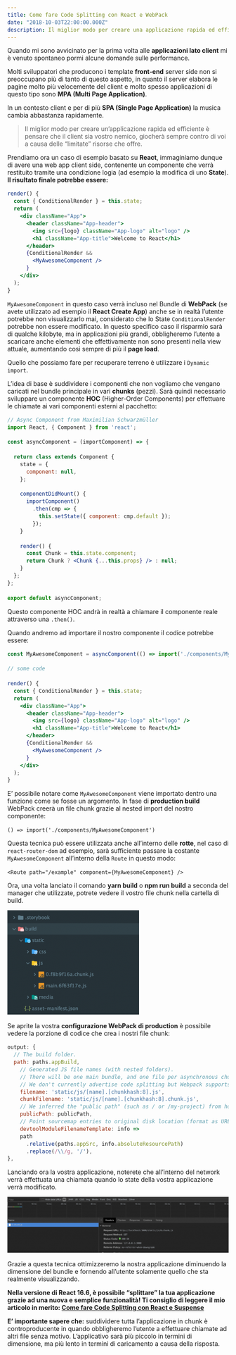 ```yaml
---
title: Come fare Code Splitting con React e WebPack 
date: "2018-10-03T22:00:00.000Z"
description: Il miglior modo per creare una applicazione rapida ed efficiente è pensare che il client è vostro nemico, giocherà sempre contro di voi a causa delle “limitate” risorse che offre.
---
```


Quando mi sono avvicinato per la prima volta alle **applicazioni lato client** mi è venuto spontaneo pormi alcune
domande sulle performance.

Molti sviluppatori che producono i template **front-end** server side non si preoccupano più di tanto di questo aspetto,
in quanto il server elabora le pagine molto più velocemente del client e molto spesso applicazioni di questo tipo
sono **MPA (Multi Page Application)**.

In un contesto client e per di più **SPA (Single Page Application)** la musica cambia abbastanza rapidamente.

> Il miglior modo per creare un’applicazione rapida ed efficiente è pensare che il client sia vostro nemico, giocherà sempre contro di voi a causa delle “limitate” risorse che offre.

Prendiamo ora un caso di esempio basato su **React**, immaginiamo dunque di avere una web app client side, contenente un
componente che verrà restituito tramite una condizione logia (ad esempio la modifica di uno **State**). **Il risultato
finale potrebbe essere:**

```jsx
render() {
  const { ConditionalRender } = this.state;
  return (
    <div className="App">
      <header className="App-header">
        <img src={logo} className="App-logo" alt="logo" />
        <h1 className="App-title">Welcome to React</h1>
      </header>
      {ConditionalRender &&
        <MyAwesomeComponent />
      }
    </div>
  );
}
```

`MyAwesomeComponent` in questo caso verrà incluso nel Bundle di **WebPack** (se avete utilizzato ad esempio il **React
Create App**) anche se in realtà l’utente potrebbe non visualizzarlo mai, considerato che lo State `ConditionalRender`
potrebbe non essere modificato. In questo specifico caso il risparmio sarà di qualche kilobyte, ma in applicazioni più
grandi, obbligheremo l’utente a scaricare anche elementi che effettivamente non sono presenti nella view attuale,
aumentando così sempre di più il **page load**.

Quello che possiamo fare per recuperare terreno è utilizzare i `Dynamic import`.

L’idea di base è suddividere i componenti che non vogliamo che vengano caricati nel bundle principale in vari **chunks** (pezzi). 
Sarà quindi necessario sviluppare un componente **HOC** (Higher-Order Components) per effettuare le
chiamate ai vari componenti esterni al pacchetto:

```jsx
// Async Component from Maximilian Schwarzmüller
import React, { Component } from 'react';

const asyncComponent = (importComponent) => {

  return class extends Component {
    state = {
      component: null,
    };

    componentDidMount() {
      importComponent()
        .then(cmp => {
          this.setState({ component: cmp.default });
        });
    }

    render() {
      const Chunk = this.state.component;
      return Chunk ? <Chunk {...this.props} /> : null;
    }
  };
};

export default asyncComponent;
```

Questo componente HOC andrà in realtà a chiamare il componente reale attraverso una `.then()`.

Quando andremo ad importare il nostro componente il codice potrebbe essere:

```jsx
const MyAwesomeComponent = asyncComponent(() => import('./components/MyAwesomeComponent'));

// some code

render() {
  const { ConditionalRender } = this.state;
  return (
    <div className="App">
      <header className="App-header">
        <img src={logo} className="App-logo" alt="logo" />
        <h1 className="App-title">Welcome to React</h1>
      </header>
      {ConditionalRender &&
        <MyAwesomeComponent />
      }
    </div>
  );
}
```

E’ possibile notare come `MyAwesomeComponent` viene importato dentro una funzione come se fosse un argomento. In fase
di **production build** WebPack creerà un file chunk grazie al nested import del nostro componente:

`() => import('./components/MyAwesomeComponent')`

Questa tecnica può essere utilizzata anche all’interno delle **rotte**, nel caso di `react-router-dom` ad esempio, sarà
sufficiente passare la costante `MyAwesomeComponent` all’interno della `Route` in questo modo:

`<Route path="/example" component={MyAwesomeComponent} />`

Ora, una volta lanciato il comando **yarn build** o **npm run build** a seconda del manager che utilizzate, potrete
vedere il vostro file chunk nella cartella di build.

![Struttura cartelle](./struttura-cartelle.png)

Se aprite la vostra **configurazione WebPack di production** è possibile vedere la porzione di codice che crea i nostri
file chunk:

```jsx
output: {
  // The build folder.
  path: paths.appBuild,
    // Generated JS file names (with nested folders).
    // There will be one main bundle, and one file per asynchronous chunk.
    // We don't currently advertise code splitting but Webpack supports it.
    filename: 'static/js/[name].[chunkhash:8].js',
    chunkFilename: 'static/js/[name].[chunkhash:8].chunk.js',
    // We inferred the "public path" (such as / or /my-project) from homepage.
    publicPath: publicPath,
    // Point sourcemap entries to original disk location (format as URL on Windows)
    devtoolModuleFilenameTemplate: info =>
    path
      .relative(paths.appSrc, info.absoluteResourcePath)
      .replace(/\\/g, '/'),
},
```

Lanciando ora la vostra applicazione, noterete che all’interno del network verrà effettuata una chiamata quando lo state
della vostra applicazione verrà modificato.

![Network tab](./network-tab.png)

Grazie a questa tecnica ottimizzeremo la nostra applicazione diminuendo la dimensione del bundle e fornendo all’utente
solamente quello che sta realmente visualizzando.

**Nella versione di React 16.6, è possibile “splittare” la tua applicazione grazie ad una nuova e semplice funzionalità!
Ti consiglio di leggere il mio articolo in merito: [Come fare Code Splitting con React e Suspense](/come-fare-code-splitting-con-react-e-suspense/)**

**E’ importante sapere che:** suddividere tutta l’applicazione in chunk è controproducente in quando obbligheremo
l’utente a effettuare chiamate ad altri file senza motivo. L’applicativo sarà più piccolo in termini di dimensione, ma
più lento in termini di caricamento a causa della risposta.

